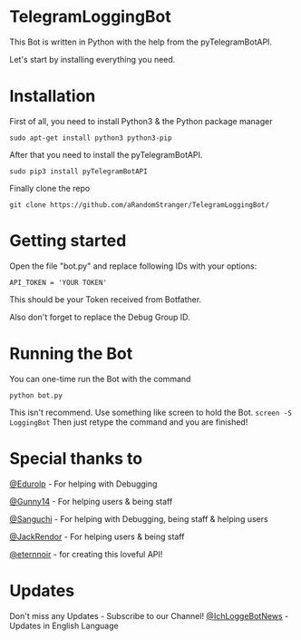 # TelegramLoggingBot
This Bot is written in Python with the help from the pyTelegramBotAPI.

Let's start by installing everything you need.

# Installation

First of all, you need to install Python3 & the Python package manager

```
sudo apt-get install python3 python3-pip
```

After that you need to install the pyTelegramBotAPI.

```
sudo pip3 install pyTelegramBotAPI
```
Finally clone the repo

```
git clone https://github.com/aRandomStranger/TelegramLoggingBot/
```

# Getting started

Open the file "bot.py" and replace following IDs with your options:

```
API_TOKEN = 'YOUR TOKEN'
```
This should be your Token received from Botfather.

Also don't forget to replace the Debug Group ID.

# Running the Bot

You can one-time run the Bot with the command
```
python bot.py
```

This isn't recommend.
Use something like screen to hold the Bot.
``` screen -S LoggingBot ```
Then just retype the command and you are finished!

# Special thanks to
[@Edurolp](https://telegram.me/edurolp) - For helping with Debugging

[@Gunny14](https://telegram.me/gunny14) - For helping users & being staff

[@Sanguchi](https://telegram.me/Sanguchi) - For helping with Debugging, being staff & helping users

[@JackRendor](https://telegram.me/JackRendor) - For helping users & being staff

[@eternnoir](https://github.com/eternnoir/pyTelegramBotAPI) - for creating this loveful API!


# Updates

Don't miss any Updates - Subscribe to our Channel!
[@IchLoggeBotNews](https://telegram.me/IchLoggeBotNews) - Updates in English Language
